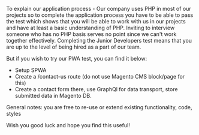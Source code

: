 To explain our application process - Our company uses PHP in most of our projects so to complete the application process you have to be able to pass the test which shows that you will be able to work with us in our projects and have at least a basic understanding of PHP. Inviting to interview someone who has no PHP basis serves no point since we can't work together effectively. Completing the Junior Developers test means that you are up to the level of being hired as a part of our team.

But if you wish to try our PWA test, you can find it below:
- Setup SPWA
- Create a /contact-us route (do not use Magento CMS block/page for this)
- Create a contact form there, use GraphQl for data transport, store submitted data in Magento DB.

General notes: you are free to re-use or extend existing functionality, code, styles

Wish you good luck and hope you find this useful!